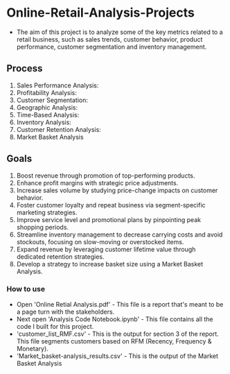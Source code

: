 # Online-Retail-Analysis-Projects

- The aim of this project is to analyze some of the key metrics related to a retail business, such as sales trends, customer behavior, product performance, customer segmentation and inventory management.

## Process

1. Sales Performance Analysis:
2. Profitability Analysis:
3. Customer Segmentation:
4. Geographic Analysis:
5. Time-Based Analysis:
6. Inventory Analysis:
7. Customer Retention Analysis:
8. Market Basket Analysis

## Goals

1. Boost revenue through promotion of top-performing products.
2. Enhance profit margins with strategic price adjustments.
3. Increase sales volume by studying price-change impacts on customer behavior.
4. Foster customer loyalty and repeat business via segment-specific marketing strategies.
5. Improve service level and promotional plans by pinpointing peak shopping periods.
6. Streamline inventory management to decrease carrying costs and avoid stockouts, focusing on slow-moving or overstocked items.
7. Expand revenue by leveraging customer lifetime value through dedicated retention strategies.
8. Develop a strategy to increase basket size using a Market Basket Analysis.

### How to use

- Open 'Online Retial Analysis.pdf' - This file is a report that's meant to be a page turn with the stakeholders.
- Next open 'Analysis Code Notebook.ipynb' - This file contains all the code I built for this project.
- 'customer_list_RMF.csv' - This is the output for section 3 of the report. This file segments customers based on RFM (Recency, Frequency & Monetary).
- 'Market_basket-analysis_results.csv' - This is the output of the Market Basket Analysis

